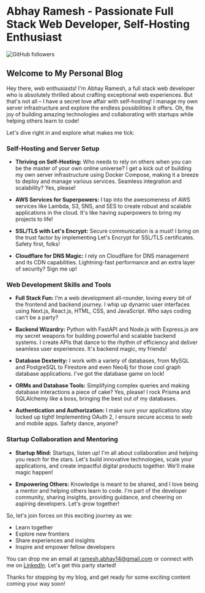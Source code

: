 # Abhay Ramesh - Passionate Full Stack Web Developer, Self-Hosting Enthusiast

![GitHub followers](https://img.shields.io/github/followers/abhay-ramesh?label=Follow%20me%20on%20GitHub&style=social)

## Welcome to My Personal Blog

Hey there, web enthusiasts! I'm Abhay Ramesh, a full stack web developer who is absolutely thrilled about crafting exceptional web experiences. But that's not all – I have a secret love affair with self-hosting! I manage my own server infrastructure and explore the endless possibilities it offers. Oh, the joy of building amazing technologies and collaborating with startups while helping others learn to code!

Let's dive right in and explore what makes me tick:

### Self-Hosting and Server Setup

- **Thriving on Self-Hosting:** Who needs to rely on others when you can be the master of your own online universe? I get a kick out of building my own server infrastructure using Docker Compose, making it a breeze to deploy and manage various services. Seamless integration and scalability? Yes, please!

- **AWS Services for Superpowers:** I tap into the awesomeness of AWS services like Lambda, S3, SNS, and SES to create robust and scalable applications in the cloud. It's like having superpowers to bring my projects to life!

- **SSL/TLS with Let's Encrypt:** Secure communication is a must! I bring on the trust factor by implementing Let's Encrypt for SSL/TLS certificates. Safety first, folks!

- **Cloudflare for DNS Magic:** I rely on Cloudflare for DNS management and its CDN capabilities. Lightning-fast performance and an extra layer of security? Sign me up!

### Web Development Skills and Tools

- **Full Stack Fun:** I'm a web development all-rounder, loving every bit of the frontend and backend journey. I whip up dynamic user interfaces using Next.js, React.js, HTML, CSS, and JavaScript. Who says coding can't be a party?

- **Backend Wizardry:** Python with FastAPI and Node.js with Express.js are my secret weapons for building powerful and scalable backend systems. I create APIs that dance to the rhythm of efficiency and deliver seamless user experiences. It's backend magic, my friends!

- **Database Dexterity:** I work with a variety of databases, from MySQL and PostgreSQL to Firestore and even Neo4j for those cool graph database applications. I've got the database game on lock!

- **ORMs and Database Tools:** Simplifying complex queries and making database interactions a piece of cake? Yes, please! I rock Prisma and SQLAlchemy like a boss, bringing the best out of my databases.

- **Authentication and Authorization:** I make sure your applications stay locked up tight! Implementing OAuth 2, I ensure secure access to web and mobile apps. Safety dance, anyone?

### Startup Collaboration and Mentoring

- **Startup Mind:** Startups, listen up! I'm all about collaboration and helping you reach for the stars. Let's build innovative technologies, scale your applications, and create impactful digital products together. We'll make magic happen!

- **Empowering Others:** Knowledge is meant to be shared, and I love being a mentor and helping others learn to code. I'm part of the developer community, sharing insights, providing guidance, and cheering on aspiring developers. Let's grow together!

So, let's join forces on this exciting journey as we:

- Learn together
- Explore new frontiers
- Share experiences and insights
- Inspire and empower fellow developers

You can drop me an email at [ramesh.abhay14@gmail.com](mailto:ramesh.abhay14@gmail.com) or connect with me on [LinkedIn](https://www.linkedin.com/in/abhay-ramesh/). Let's get this party started!

Thanks for stopping by my blog, and get ready
for some exciting content coming your way soon!
